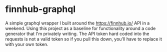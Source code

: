 # finnhub-graphql
A simple graphql wrapper I built around the https://finnhub.io/ API in a weekend. Using this project as a baseline for functionality around a code generator that I'm privately writing. The API token hard coded into the requests is not a valid token so if you pull this down, you'll have to replace it with your own token.
